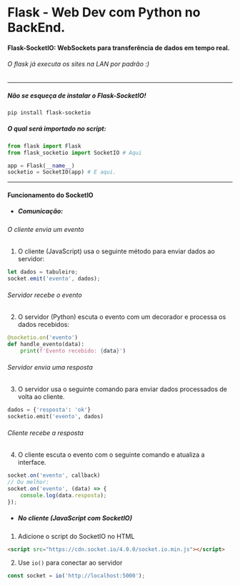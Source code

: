 # Flask - Web Dev com Python no BackEnd.

#### Flask-SocketIO: WebSockets para transferência de dados em tempo real.

###### O flask já executa os sites na LAN por padrão :)

---
##### Não se esqueça de instalar o Flask-SocketIO!
```bash
pip install flask-socketio
```
##### O qual será importado no script: 

```python
from flask import Flask
from flask_socketio import SocketIO # Aqui

app = Flask(__name__)
socketio = SocketIO(app) # E aqui.
```
---

#### Funcionamento do SocketIO
- ##### Comunicação:
###### O cliente envia um evento
1. O cliente (JavaScript) usa o seguinte método para enviar dados ao servidor: 
```js
let dados = tabuleiro;
socket.emit('evento', dados);
```
###### Servidor recebe o evento
2. O servidor (Python) escuta o evento com um decorador e processa os dados recebidos:
```python
@socketio.on('evento') 
def handle_evento(data):
    print(f'Evento recebido: {data}')
```
###### Servidor envia uma resposta
3. O servidor usa o seguinte comando para enviar dados processados de volta ao cliente.
```python
dados = {'resposta': 'ok'}
socketio.emit('evento', dados)
```
###### Cliente recebe a resposta
4. O cliente escuta o evento com o seguinte comando e atualiza a interface.
```js
socket.on('evento', callback)
// Ou melhor:
socket.on('evento', (data) => {
    console.log(data.resposta);
});
```

- ##### No cliente (JavaScript com SocketIO)
1. Adicione o script do SocketIO no HTML
```html
<script src="https://cdn.socket.io/4.0.0/socket.io.min.js"></script>
```
2. Use ```io()``` para conectar ao servidor
```js
const socket = io('http://localhost:5000');
```